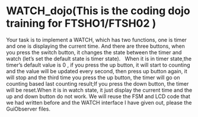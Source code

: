 # WATCH_dojo(This is the coding dojo training for FTSHO1/FTSH02 )
Your task is to implement a WATCH, which has two functions, one is timer and one is displaying the current time. And there are three buttons, when you press the switch button, it changes the state between the timer and watch (let’s set the default state is timer state).   When it is in timer state,the timer’s default value is 0 , if you press the up button, it will start to counting and the value will be updated every second, then press up button again, it will stop and the third time you press the up button, the timer will go on counting based last counting result;If you press the down button, the timer will be reset.When it is in watch state, it just display the current time and the up and down button do not work. We will reuse the FSM and LCD code that we had written before and the WATCH interface I have given out, please the GuiObserver files.
